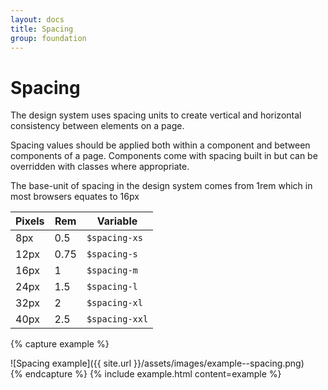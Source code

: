 ```yaml
---
layout: docs
title: Spacing
group: foundation
---
```


# Spacing

The design system uses spacing units to create vertical and horizontal consistency between elements on a page.

Spacing values should be applied both within a component and between components of a page. Components come with spacing built in but can be overridden with classes where appropriate.

The base-unit of spacing in the design system comes from 1rem which in most browsers equates to 16px

| Pixels    | Rem   | Variable       |
| --------- | ----- | -------------- |
| 8px       | 0.5   | `$spacing-xs`  |
| 12px      | 0.75  | `$spacing-s`   |
| 16px      | 1     | `$spacing-m`   |
| 24px      | 1.5   | `$spacing-l`   |
| 32px      | 2     | `$spacing-xl`  |
| 40px      | 2.5   | `$spacing-xxl` |

{% capture example %}
<div markdown="1">
  ![Spacing example]({{ site.url }}/assets/images/example--spacing.png)
</div>
{% endcapture %}
{% include example.html content=example %}
